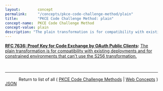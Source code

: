 ```yaml
---
layout:        concept
permalink:     "/concepts/pkce-code-challenge-method/plain"
title:         "PKCE Code Challenge Method: plain"
concept-name:  PKCE Code Challenge Method
concept-value: plain
description: "The plain transformation is for compatibility with existing deployments and for constrained environments that can't use the S256 transformation."
---
```


**[RFC 7636: Proof Key for Code Exchange by OAuth Public Clients](/specs/IETF/RFC/7636 "OAuth 2.0 public clients utilizing the Authorization Code Grant are susceptible to the authorization code interception attack.  This specification describes the attack as well as a technique to mitigate against the threat through the use of Proof Key for Code Exchange (PKCE, pronounced &#34;pixy&#34;)."):** [The plain transformation is for compatibility with existing deployments and for constrained environments that can't use the S256 transformation.](http://tools.ietf.org/html/rfc7636#section-4.2 "Read documentation for PKCE Code Challenge Method &#34;plain&#34;")

<br/>
<hr/>

<p style="float : left"><a href="./plain.json" title="JSON representing this particular Web Concept value">JSON</a></p>
<p style="text-align: right">Return to list of all ( <a href="../pkce-code-challenge-method/">PKCE Code Challenge Methods</a> | <a href="../">Web Concepts</a> )</p>
